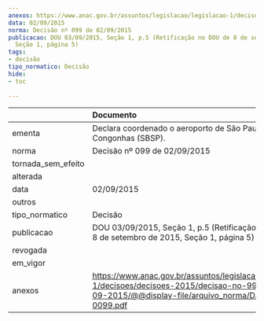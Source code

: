```yaml
---
anexos: https://www.anac.gov.br/assuntos/legislacao/legislacao-1/decisoes/decisoes-2015/decisao-no-99-de-02-09-2015/@@display-file/arquivo_norma/DA2015-0099.pdf
data: 02/09/2015
norma: Decisão nº 099 de 02/09/2015
publicacao: DOU 03/09/2015, Seção 1, p.5 (Retificação no DOU de 8 de setembro de 2015,
  Seção 1, página 5)
tags:
- decisão
tipo_normatico: Decisão
hide: 
- toc 
 
---
```


|                    | Documento                                                                                                                                                |
|:-------------------|:---------------------------------------------------------------------------------------------------------------------------------------------------------|
| ementa             | Declara coordenado o aeroporto de São Paulo, Congonhas (SBSP).                                                                                           |
| norma              | Decisão nº 099 de 02/09/2015                                                                                                                             |
| tornada_sem_efeito |                                                                                                                                                          |
| alterada           |                                                                                                                                                          |
| data               | 02/09/2015                                                                                                                                               |
| outros             |                                                                                                                                                          |
| tipo_normatico     | Decisão                                                                                                                                                  |
| publicacao         | DOU 03/09/2015, Seção 1, p.5 (Retificação no DOU de 8 de setembro de 2015, Seção 1, página 5)                                                            |
| revogada           |                                                                                                                                                          |
| em_vigor           |                                                                                                                                                          |
| anexos             | https://www.anac.gov.br/assuntos/legislacao/legislacao-1/decisoes/decisoes-2015/decisao-no-99-de-02-09-2015/@@display-file/arquivo_norma/DA2015-0099.pdf |